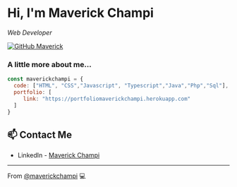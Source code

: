 <h1>Hi, I'm Maverick Champi</h1>
<p><em>Web Developer</br>

</em></p>

[![GitHub Maverick](https://img.shields.io/github/followers/maverickchampi?label=follow&style=social)](https://github.com/maverickchampi)

### A little more about me...  

```javascript
const maverickchampi = {
  code: ["HTML", "CSS","Javascript", "Typescript","Java","Php","Sql"],
  portfolio: [ 
     link: "https://portfoliomaverickchampi.herokuapp.com"
  ]
}
```

## 📫 Contact Me
- LinkedIn - [Maverick Champi](https://www.linkedin.com/in/maverickchampi/)

---

From [@maverickchampi](https://github.com/maverickchampi) 💻 
